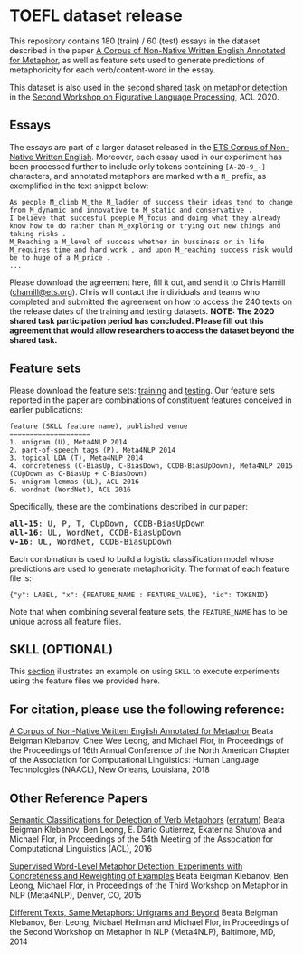 # TOEFL dataset release

This repository contains 180 (train) / 60 (test) essays in the dataset described in the paper [A Corpus of Non-Native Written English Annotated for Metaphor](http://www.aclweb.org/anthology/N18-2014), as well as feature sets used to generate predictions of metaphoricity for each verb/content-word in the essay.

This dataset is also used in the [second shared task on metaphor detection](https://competitions.codalab.org/competitions/22188) in the [Second Workshop on Figurative Language Processing](https://sites.google.com/view/figlang2020/home), ACL 2020.


Essays
---------
The essays are part of a larger dataset released in the [ETS Corpus of Non-Native Written English](https://catalog.ldc.upenn.edu/LDC2014T06). Moreover, each essay used in our experiment has been processed further to include only tokens containing `[A-Z0-9_-]` characters, and annotated metaphors are marked with a `M_` prefix, as exemplified in the text snippet below:

```
As people M_climb M_the M_ladder of success their ideas tend to change from M_dynamic and innovative to M_static and conservative .
I believe that succesful poeple M_focus and doing what they already know how to do rather than M_exploring or trying out new things and taking risks .
M_Reaching a M_level of success whether in bussiness or in life M_requires time and hard work , and upon M_reaching success risk would be to huge of a M_price .
...
```

Please download the agreement here, fill it out, and send it to Chris Hamill (chamill@ets.org). Chris will contact the individuals and teams who completed and submitted the agreement on how to access the 240 texts on the release dates of the training and testing datasets. <b>NOTE: The 2020 shared task participation period has concluded. Please fill out this agreement that would allow researchers to access the dataset beyond the shared task.</b>

Feature sets
---------
Please download the feature sets: [training](https://github.com/EducationalTestingService/metaphor/releases/download/v1.0/toefl_skll_train_features.zip) and [testing](https://github.com/EducationalTestingService/metaphor/releases/download/v1.0/toefl_skll_test_features_with_labels.zip). Our feature sets reported in the paper are combinations of constituent features conceived in earlier publications:

```
feature (SKLL feature name), published venue
====================
1. unigram (U), Meta4NLP 2014
2. part-of-speech tags (P), Meta4NLP 2014
3. topical LDA (T), Meta4NLP 2014
4. concreteness (C-BiasUp, C-BiasDown, CCDB-BiasUpDown), Meta4NLP 2015 (CUpDown as C-BiasUp + C-BiasDown)
5. unigram lemmas (UL), ACL 2016
6. wordnet (WordNet), ACL 2016
```

Specifically, these are the combinations described in our paper:

<pre>
<b>all-15</b>: U, P, T, CUpDown, CCDB-BiasUpDown
<b>all-16</b>: UL, WordNet, CCDB-BiasUpDown
<b>v-16</b>: UL, WordNet, CCDB-BiasUpDown
</pre>

Each combination is used to build a logistic classification model whose predictions are used to generate metaphoricity. The format of each feature file is:

```
{"y": LABEL, "x": {FEATURE_NAME : FEATURE_VALUE}, "id": TOKENID}
```

Note that when combining several feature sets, the `FEATURE_NAME` has to be unique across all feature files.

SKLL (OPTIONAL)
---------
This [section](https://github.com/EducationalTestingService/metaphor/tree/master/VUA-shared-task#skll-optional) illustrates an example on using `SKLL` to execute experiments using the feature files we provided here.


For citation, please use the following reference:
---------
[A Corpus of Non-Native Written English Annotated for Metaphor](http://www.aclweb.org/anthology/N18-2014.pdf)
Beata Beigman Klebanov, Chee Wee Leong, and Michael Flor, in Proceedings of the Proceedings of 16th Annual Conference of the North American Chapter of the Association for Computational Linguistics: Human Language Technologies (NAACL), New Orleans, Louisiana, 2018


Other Reference Papers
---------
[Semantic Classifications for Detection of Verb Metaphors](http://aclweb.org/anthology/P/P16/P16-2017.pdf)
([erratum](https://github.com/EducationalTestingService/metaphor/blob/master/verbs/paper/metaphor_acl_2016_erratum.pdf))
Beata Beigman Klebanov, Ben Leong, E. Dario Gutierrez, Ekaterina Shutova and Michael Flor, in Proceedings of the 54th Meeting of the Association for Computational Linguistics (ACL), 2016

[Supervised Word-Level Metaphor Detection: Experiments with Concreteness and Reweighting of Examples](https://aclweb.org/anthology/W/W15/W15-1402.pdf)
Beata Beigman Klebanov, Ben Leong, Michael Flor,
in Proceedings of the Third Workshop on Metaphor in NLP (Meta4NLP), Denver, CO, 2015

[Different Texts, Same Metaphors: Unigrams and Beyond](http://anthology.aclweb.org/W/W14/W14-2302.pdf)
Beata Beigman Klebanov, Ben Leong, Michael Heilman and Michael Flor,
in Proceedings of the Second Workshop on Metaphor in NLP (Meta4NLP), Baltimore, MD, 2014
